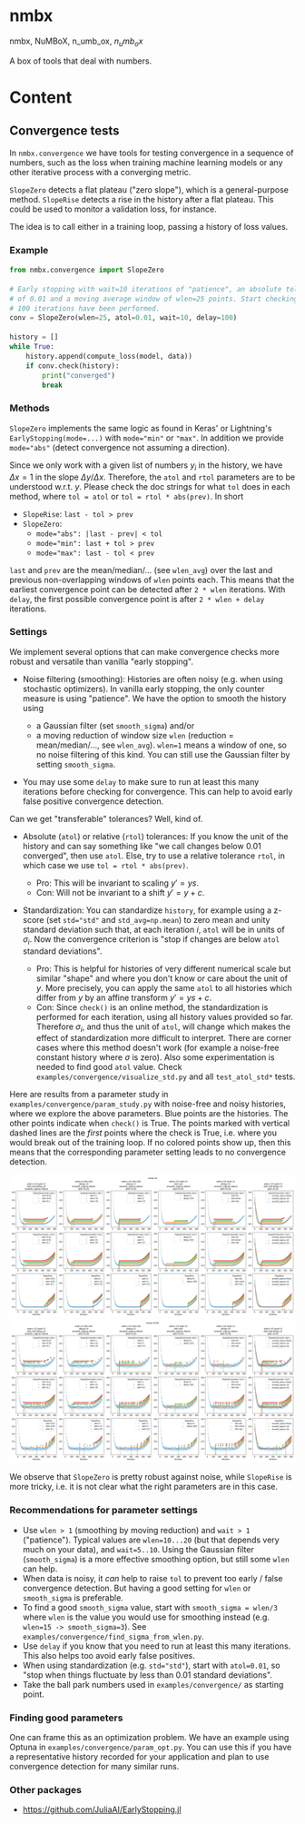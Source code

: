# nmbx

nmbx, NuMBoX, n_umb_ox, $n_umb_ox$

A box of tools that deal with numbers.

# Content

## Convergence tests

In `nmbx.convergence` we have tools for testing convergence in a sequence of
numbers, such as the loss when training machine learning models or any other
iterative process with a converging metric.

`SlopeZero` detects a flat plateau ("zero slope"), which is a general-purpose
method. `SlopeRise` detects a rise in the history after a flat plateau. This
could be used to monitor a validation loss, for instance.

The idea is to call either in a training loop, passing a history of loss
values.

### Example

```py
from nmbx.convergence import SlopeZero

# Early stopping with wait=10 iterations of "patience", an absolute tolerance
# of 0.01 and a moving average window of wlen=25 points. Start checking not before
# 100 iterations have been performed.
conv = SlopeZero(wlen=25, atol=0.01, wait=10, delay=100)

history = []
while True:
    history.append(compute_loss(model, data))
    if conv.check(history):
        print("converged")
        break
```

### Methods

`SlopeZero` implements the same logic as found in Keras' or Lightning's
`EarlyStopping(mode=...)` with `mode="min"` or `"max"`. In addition we provide
`mode="abs"` (detect convergence not assuming a direction).

Since we only work with a given list of numbers $y_i$ in the history, we have
$\Delta x=1$ in the slope $\Delta y/\Delta x$. Therefore, the `atol` and `rtol`
parameters are to be understood w.r.t. $y$. Please check the doc strings for
what `tol` does in each method, where `tol = atol` or `tol = rtol * abs(prev)`. In
short

* `SlopeRise`: `last - tol > prev`
* `SlopeZero`:
  * `mode="abs": |last - prev| < tol`
  * `mode="min": last + tol > prev`
  * `mode="max": last - tol < prev`

`last` and `prev` are the mean/median/... (see `wlen_avg`) over the last and
previous non-overlapping windows of `wlen` points each. This means that the
earliest convergence point can be detected after `2 * wlen` iterations. With
`delay`, the first possible convergence point is after `2 * wlen + delay`
iterations.


### Settings

We implement several options that can make convergence checks more robust and
versatile than vanilla "early stopping".

* Noise filtering (smoothing): Histories are often noisy (e.g. when using
  stochastic optimizers). In vanilla early stopping, the only counter measure is
  using "patience". We have the option to smooth the history using
  * a Gaussian filter (set `smooth_sigma`) and/or
  * a moving reduction of window size `wlen` (reduction = mean/median/..., see
    `wlen_avg`). `wlen=1` means a window of one, so no noise filtering of this
    kind. You can still use the Gaussian filter by setting `smooth_sigma`.

* You may use some `delay` to make sure to run at least this many iterations
  before checking for convergence. This can help to avoid early false positive
  convergence detection.

Can we get "transferable" tolerances? Well, kind of.

* Absolute (`atol`) or relative (`rtol`) tolerances: If you know the unit of
  the history and can say something like "we call changes below 0.01
  converged", then use `atol`. Else, try to use a relative tolerance `rtol`, in
  which case we use `tol = rtol * abs(prev)`.
  * Pro: This will be invariant to scaling $y' = y s$.
  * Con: Will not be invariant to a shift $y' = y + c$.

* Standardization: You can standardize `history`, for example using a z-score
  (set `std="std"` and `std_avg=np.mean`) to zero mean and unity standard
  deviation such that, at each iteration $i$, `atol` will be
  in units of $\sigma_i$. Now the convergence criterion is "stop if changes are
  below `atol` standard deviations".
  * Pro: This is helpful for histories of very different numerical scale
    but similar "shape" and where you don't know or care about the unit of $y$.
    More precisely, you can apply the same `atol` to all histories which
    differ from $y$ by an affine transform $y' = y s + c$.
  * Con: Since `check()` is an online method, the standardization is performed
    for each iteration, using all history values provided so far. Therefore
    $\sigma_i$, and thus the unit of `atol`, will change which makes the effect
    of standardization more difficult to interpret. There are corner cases
    where this method doesn't work (for example a noise-free constant history
    where $\sigma$ is zero). Also some experimentation is needed to find good
    `atol` value. Check `examples/convergence/visualize_std.py` and all
    ``test_atol_std*`` tests.

Here are results from a parameter study in
`examples/convergence/param_study.py` with noise-free and noisy histories,
where we explore the above parameters. Blue points are the histories. The other
points indicate when `check()` is True. The points marked with vertical dashed
lines are the *first* points where the check is True, i.e. where you would
break out of the training loop. If no colored points show up, then this means
that the corresponding parameter setting leads to no convergence detection.

![](doc/pics/conv_no_noise.png)
![](doc/pics/conv_noise.png)

We observe that `SlopeZero` is pretty robust against noise, while `SlopeRise`
is more tricky, i.e. it is not clear what the right parameters are in this
case.

### Recommendations for parameter settings

* Use `wlen > 1` (smoothing by moving reduction) and `wait > 1` ("patience").
  Typical values are `wlen=10...20` (but that depends very much on your data),
  and `wait=5..10`. Using the Gaussian filter  (`smooth_sigma`) is a more
  effective smoothing option, but still some `wlen` can help.
* When data is noisy, it *can* help to raise `tol` to prevent too early / false
  convergence detection. But having a good setting for `wlen` or `smooth_sigma` is
  preferable.
* To find a good `smooth_sigma` value, start with `smooth_sigma = wlen/3` where
  `wlen` is the value you would use for smoothing instead (e.g. `wlen=15 ->
  smooth_sigma=3`). See `examples/convergence/find_sigma_from_wlen.py`.
* Use `delay` if you know that you need to run at least this many iterations.
  This also helps too avoid early false positives.
* When using standardization (e.g. `std="std"`), start with `atol=0.01`, so
  "stop when things fluctuate by less than 0.01 standard deviations".
* Take the ball park numbers used in `examples/convergence/` as starting point.

### Finding good parameters

One can frame this as an optimization problem. We have an example using Optuna
in `examples/convergence/param_opt.py`. You can use this if you have a
representative history recorded for your application and plan to use
convergence detection for many similar runs.

### Other packages

* https://github.com/JuliaAI/EarlyStopping.jl
